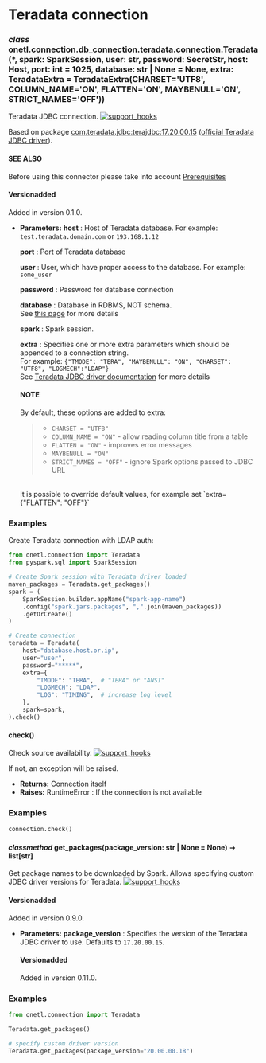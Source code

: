 <a id="teradata-connection"></a>

# Teradata connection

### *class* onetl.connection.db_connection.teradata.connection.Teradata(\*, spark: SparkSession, user: str, password: SecretStr, host: Host, port: int = 1025, database: str | None = None, extra: TeradataExtra = TeradataExtra(CHARSET='UTF8', COLUMN_NAME='ON', FLATTEN='ON', MAYBENULL='ON', STRICT_NAMES='OFF'))

Teradata JDBC connection. [![support_hooks](https://img.shields.io/badge/%20-support%20hooks-blue)](https://onetl.readthedocs.io/en/0.13.5/hooks/index.html)

Based on package [com.teradata.jdbc:terajdbc:17.20.00.15](https://central.sonatype.com/artifact/com.teradata.jdbc/terajdbc/17.20.00.15)
([official Teradata JDBC driver](https://downloads.teradata.com/download/connectivity/jdbc-driver)).

#### SEE ALSO
Before using this connector please take into account [Prerequisites](prerequisites.md#teradata-prerequisites)

#### Versionadded
Added in version 0.1.0.

* **Parameters:**
  **host**
  : Host of Teradata database. For example: `test.teradata.domain.com` or `193.168.1.12`

  **port**
  : Port of Teradata database

  **user**
  : User, which have proper access to the database. For example: `some_user`

  **password**
  : Password for database connection

  **database**
  : Database in RDBMS, NOT schema.
    <br/>
    See [this page](https://www.educba.com/postgresql-database-vs-schema/) for more details

  **spark**
  : Spark session.

  **extra**
  : Specifies one or more extra parameters which should be appended to a connection string.
    <br/>
    For example: `{"TMODE": "TERA", "MAYBENULL": "ON", "CHARSET": "UTF8", "LOGMECH":"LDAP"}`
    <br/>
    See [Teradata JDBC driver documentation](https://teradata-docs.s3.amazonaws.com/doc/connectivity/jdbc/reference/current/jdbcug_chapter_2.html#BABJIHBJ)
    for more details
    <br/>
    #### NOTE
    By default, these options are added to extra:
    > * `CHARSET = "UTF8"`
    > * `COLUMN_NAME = "ON"` - allow reading column title from a table
    > * `FLATTEN = "ON"` - improves error messages
    > * `MAYBENULL = "ON"`
    > * `STRICT_NAMES = "OFF"` - ignore Spark options passed to JDBC URL
    <br/>
    It is possible to override default values, for example set `extra={"FLATTEN": "OFF"}`

### Examples

Create Teradata connection with LDAP auth:

```python
from onetl.connection import Teradata
from pyspark.sql import SparkSession

# Create Spark session with Teradata driver loaded
maven_packages = Teradata.get_packages()
spark = (
    SparkSession.builder.appName("spark-app-name")
    .config("spark.jars.packages", ",".join(maven_packages))
    .getOrCreate()
)

# Create connection
teradata = Teradata(
    host="database.host.or.ip",
    user="user",
    password="*****",
    extra={
        "TMODE": "TERA",  # "TERA" or "ANSI"
        "LOGMECH": "LDAP",
        "LOG": "TIMING",  # increase log level
    },
    spark=spark,
).check()
```

<!-- !! processed by numpydoc !! -->

#### check()

Check source availability. [![support_hooks](https://img.shields.io/badge/%20-support%20hooks-blue)](https://onetl.readthedocs.io/en/0.13.5/hooks/index.html)

If not, an exception will be raised.

* **Returns:**
  Connection itself
* **Raises:**
  RuntimeError
  : If the connection is not available

### Examples

```python
connection.check()
```

<!-- !! processed by numpydoc !! -->

#### *classmethod* get_packages(package_version: str | None = None) → list[str]

Get package names to be downloaded by Spark. Allows specifying custom JDBC driver versions for Teradata. [![support_hooks](https://img.shields.io/badge/%20-support%20hooks-blue)](https://onetl.readthedocs.io/en/0.13.5/hooks/index.html)

#### Versionadded
Added in version 0.9.0.

* **Parameters:**
  **package_version**
  : Specifies the version of the Teradata JDBC driver to use. Defaults to `17.20.00.15`.
    <br/>
    #### Versionadded
    Added in version 0.11.0.

### Examples

```python
from onetl.connection import Teradata

Teradata.get_packages()

# specify custom driver version
Teradata.get_packages(package_version="20.00.00.18")
```

<!-- !! processed by numpydoc !! -->
